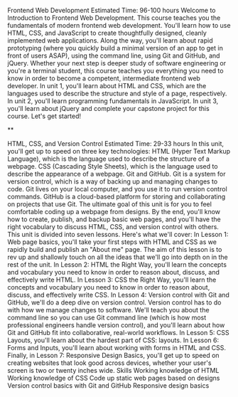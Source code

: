 Frontend Web Development
 Estimated Time: 96-100 hours
Welcome to Introduction to Frontend Web Development. This course teaches you the fundamentals of modern frontend web development. You'll learn how to use HTML, CSS, and JavaScript to create thoughtfully designed, cleanly implemented web applications. Along the way, you'll learn about rapid prototyping (where you quickly build a minimal version of an app to get in front of users ASAP), using the command line, using Git and GitHub, and jQuery.
Whether your next step is deeper study of software engineering or you're a terminal student, this course teaches you everything you need to know in order to become a competent, intermediate frontend web developer.
In unit 1, you'll learn about HTML and CSS, which are the languages used to describe the structure and style of a page, respectively.
In unit 2, you'll learn programming fundamentals in JavaScript.
In unit 3, you'll learn about jQuery and complete your capstone project for this course.
Let's get started!

**

HTML, CSS, and Version Control
 Estimated Time: 29-33 hours
In this unit, you'll get up to speed on three key technologies:
HTML (Hyper Text Markup Language), which is the language used to describe the structure of a webpage.
CSS (Cascading Style Sheets), which is the language used to describe the appearance of a webpage.
Git and GitHub. Git is a system for version control, which is a way of backing up and managing changes to code. Git lives on your local computer, and you use it to run version control commands. GitHub is a cloud-based platform for storing and collaborating on projects that use Git.
The ultimate goal of this unit is for you to feel comfortable coding up a webpage from designs. By the end, you'll know how to create, publish, and backup basic web pages, and you'll have the right vocabulary to discuss HTML, CSS, and version control with others.
This unit is divided into seven lessons. Here's what we'll cover:
In Lesson 1: Web page basics, you'll take your first steps with HTML and CSS as we rapidly build and publish an "About me" page. The aim of this lesson is to rev up and shallowly touch on all the ideas that we'll go into depth on in the rest of the unit.
In Lesson 2: HTML the Right Way, you'll learn the concepts and vocabulary you need to know in order to reason about, discuss, and effectively write HTML.
In Lesson 3: CSS the Right Way, you'll learn the concepts and vocabulary you need to know in order to reason about, discuss, and effectively write CSS.
In Lesson 4: Version control with Git and GitHub, we'll do a deep dive on version control. Version control has to do with how we manage changes to software. We'll teach you about the command line so you can use Git command line (which is how most professional engineers handle version control), and you'll learn about how Git and GitHub fit into collaborative, real-world workflows.
In Lesson 5: CSS Layouts, you'll learn about the hardest part of CSS: layouts.
In Lesson 6: Forms and Inputs, you'll learn about working with forms in HTML and CSS.
Finally, in Lesson 7: Responsive Design Basics, you'll get up to speed on creating websites that look good across devices, whether your user's screen is two or twenty inches wide.
Skills
Working knowledge of HTML
Working knowledge of CSS
Code up static web pages based on designs
Version control basics with Git and GitHub
Responsive design basics


